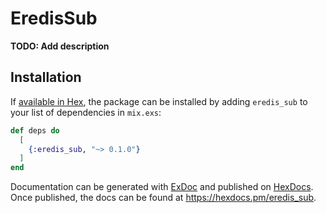 # EredisSub

**TODO: Add description**

## Installation

If [available in Hex](https://hex.pm/docs/publish), the package can be installed
by adding `eredis_sub` to your list of dependencies in `mix.exs`:

```elixir
def deps do
  [
    {:eredis_sub, "~> 0.1.0"}
  ]
end
```

Documentation can be generated with [ExDoc](https://github.com/elixir-lang/ex_doc)
and published on [HexDocs](https://hexdocs.pm). Once published, the docs can
be found at <https://hexdocs.pm/eredis_sub>.

